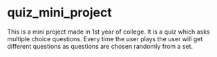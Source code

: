 # quiz_mini_project
This is a mini project made in 1st year of college.
It is a quiz which asks multiple choice questions. Every time the user plays the user will get different questions as questions are chosen randomly from a set.
